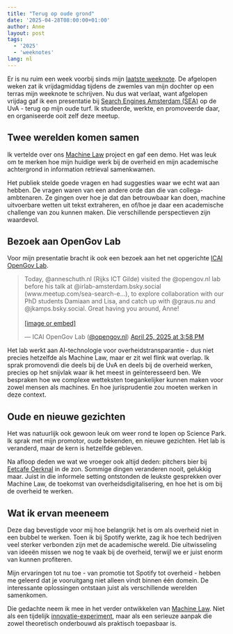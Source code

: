 ```yaml
---
title: "Terug op oude grond"
date: '2025-04-28T08:00:00+01:00'
author: Anne
layout: post
tags:
  - '2025'
  - 'weeknotes'
lang: nl
---
```


Er is nu ruim een week voorbij sinds mijn [laatste weeknote](/2025/04/18/heimwee.html). De afgelopen weken zat ik
vrijdagmiddag tijdens de zwemles van mijn dochter op een terras mijn weeknote te schrijven. Nu dus wat verlaat, want
afgelopen vrijdag gaf ik een presentatie bij
[Search Engines Amsterdam (SEA)](https://www.meetup.com/sea-search-engines-amsterdam/events/304267117/) op de UvA -
terug op mijn oude turf. Ik studeerde, werkte, en promoveerde daar, en organiseerde ooit zelf deze meetup.

## Twee werelden komen samen

Ik vertelde over ons [Machine Law](/2025/01/25/machine-law.html) project en gaf een demo. Het was leuk om te merken
hoe mijn huidige werk bij de overheid en mijn academische achtergrond in information retrieval samenkwamen.

Het publiek stelde goede vragen en had suggesties waar we echt wat aan hebben. De vragen waren van een andere orde dan
die van collega-ambtenaren. Ze gingen over hoe je dat dan betrouwbaar kan doen, machine uitvoerbare wetten uit tekst
extraheren, en of/hoe je daar een academische challenge van zou kunnen maken. Die verschillende perspectieven zijn
waardevol.

## Bezoek aan OpenGov Lab

Voor mijn presentatie bracht ik ook een bezoek aan het net opgerichte [ICAI OpenGov Lab](https://opengov.nl/).

<blockquote class="bluesky-embed" data-bluesky-uri="at://did:plc:r664jqhgqixm3y7c6u4vtioh/app.bsky.feed.post/3lnnewznyz22l" data-bluesky-cid="bafyreiauybioghc6guqy35s3ygd7sdlgapjqsq4fixdvlx7y3o2lm255ca" data-bluesky-embed-color-mode="white"><p lang="en">Today, @anneschuth.nl (Rijks ICT Gilde) visited the @opengov.nl lab before his talk at @irlab-amsterdam.bsky.social (www.meetup.com/sea-search-e...), to explore collaboration with our PhD students Damiaan and Lisa, and catch up with @graus.nu and @jkamps.bsky.social. Great having you around, Anne!<br><br><a href="https://bsky.app/profile/did:plc:r664jqhgqixm3y7c6u4vtioh/post/3lnnewznyz22l?ref_src=embed">[image or embed]</a></p>&mdash; ICAI OpenGov Lab (<a href="https://bsky.app/profile/did:plc:r664jqhgqixm3y7c6u4vtioh?ref_src=embed">@opengov.nl</a>) <a href="https://bsky.app/profile/did:plc:r664jqhgqixm3y7c6u4vtioh/post/3lnnewznyz22l?ref_src=embed">April 25, 2025 at 3:58 PM</a></blockquote><script async src="https://embed.bsky.app/static/embed.js" charset="utf-8"></script>

Het lab werkt aan AI-technologie voor overheidstransparantie - dus niet precies hetzelfde als Machine Law, maar er zit
wel flink wat overlap. Ik sprak promovendi die deels bij de UvA en deels bij de overheid werken, precies op het snijvlak
waar ik het meest in geïnteresseerd ben. We bespraken hoe we complexe wetteksten toegankelijker kunnen maken voor zowel
mensen als machines. En hoe jurisprudentie zou moeten werken in deze context.

## Oude en nieuwe gezichten

Het was natuurlijk ook gewoon leuk om weer rond te lopen op Science Park. Ik sprak met mijn promotor, oude bekenden, en
nieuwe gezichten. Het lab is veranderd, maar de kern is hetzelfde gebleven.

Na afloop deden we wat we vroeger ook altijd deden: pitchers bier bij [Eetcafe Oerknal](https://eetcafeoerknal.nl/) in
de zon. Sommige dingen veranderen nooit, gelukkig maar. Juist in die informele setting ontstonden de leukste gesprekken
over Machine Law, de toekomst van overheidsdigitalisering, en hoe het is om bij de overheid te werken.

## Wat ik ervan meeneem

Deze dag bevestigde voor mij hoe belangrijk het is om als overheid niet in een bubbel te werken. Toen ik bij Spotify
werkte, zag ik hoe tech bedrijven veel sterker verbonden zijn met de academische wereld. Die uitwisseling van ideeën
missen we nog te vaak bij de overheid, terwijl we er juist enorm van kunnen profiteren.

Mijn ervaringen tot nu toe - van promotie tot Spotify tot overheid - hebben me geleerd dat je vooruitgang niet alleen
vindt binnen één domein. De interessante oplossingen ontstaan juist als verschillende werelden samenkomen.

Die gedachte neem ik mee in het verder ontwikkelen van [Machine Law](/2025/02/07/paradox.html). Niet als een
tijdelijk [innovatie-experiment](/2025/03/28/nieuw-normaal.html), maar als een serieuze aanpak die zowel theoretisch
onderbouwd als praktisch toepasbaar is.
